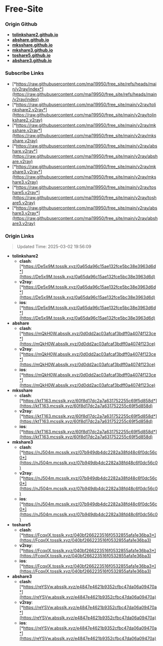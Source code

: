 # Free-Site

### Origin Github

- [**tolinkshare2.github.io**](https://github.com/tolinkshare2/tolinkshare2.github.io)
- [**abshare.github.io**](https://github.com/abshare/abshare.github.io)
- [**mksshare.github.io**](https://github.com/mksshare/mksshare.github.io)
- [**mkshare3.github.io**](https://github.com/mkshare3/mkshare3.github.io)
- [**toshare5.github.io**](https://github.com/toshare5/toshare5.github.io)
- [**abshare3.github.io**](https://github.com/abshare3/abshare3.github.io)

### Subscribe Links

- [*https://raw.githubusercontent.com/mai19950/free_site/refs/heads/main/v2ray/index*](https://raw.githubusercontent.com/mai19950/free_site/refs/heads/main/v2ray/index)
- [*https://raw.githubusercontent.com/mai19950/free_site/main/v2ray/tolinkshare2.v2ray*](https://raw.githubusercontent.com/mai19950/free_site/main/v2ray/tolinkshare2.v2ray)
- [*https://raw.githubusercontent.com/mai19950/free_site/main/v2ray/mksshare.v2ray*](https://raw.githubusercontent.com/mai19950/free_site/main/v2ray/mksshare.v2ray)
- [*https://raw.githubusercontent.com/mai19950/free_site/main/v2ray/abshare.v2ray*](https://raw.githubusercontent.com/mai19950/free_site/main/v2ray/abshare.v2ray)
- [*https://raw.githubusercontent.com/mai19950/free_site/main/v2ray/mkshare3.v2ray*](https://raw.githubusercontent.com/mai19950/free_site/main/v2ray/mkshare3.v2ray)
- [*https://raw.githubusercontent.com/mai19950/free_site/main/v2ray/toshare5.v2ray*](https://raw.githubusercontent.com/mai19950/free_site/main/v2ray/toshare5.v2ray)
- [*https://raw.githubusercontent.com/mai19950/free_site/main/v2ray/abshare3.v2ray*](https://raw.githubusercontent.com/mai19950/free_site/main/v2ray/abshare3.v2ray)

### Origin Links

> Updated Time: 2025-03-02 19:56:09

- **tolinkshare2**
  - **clash**: [*https://De5x9M.tosslk.xyz/0a65da96c15ae132fce5bc38e3963d6d*](https://De5x9M.tosslk.xyz/0a65da96c15ae132fce5bc38e3963d6d)
  - **v2ray**: [*https://De5x9M.tosslk.xyz/0a65da96c15ae132fce5bc38e3963d6d*](https://De5x9M.tosslk.xyz/0a65da96c15ae132fce5bc38e3963d6d)
  - **ios**: [*https://De5x9M.tosslk.xyz/0a65da96c15ae132fce5bc38e3963d6d*](https://De5x9M.tosslk.xyz/0a65da96c15ae132fce5bc38e3963d6d)
- **abshare**
  - **clash**: [*https://mQkH0W.absslk.xyz/0d0dd2ac03afcaf3bdff0a4074f123ce*](https://mQkH0W.absslk.xyz/0d0dd2ac03afcaf3bdff0a4074f123ce)
  - **v2ray**: [*https://mQkH0W.absslk.xyz/0d0dd2ac03afcaf3bdff0a4074f123ce*](https://mQkH0W.absslk.xyz/0d0dd2ac03afcaf3bdff0a4074f123ce)
  - **ios**: [*https://mQkH0W.absslk.xyz/0d0dd2ac03afcaf3bdff0a4074f123ce*](https://mQkH0W.absslk.xyz/0d0dd2ac03afcaf3bdff0a4074f123ce)
- **mksshare**
  - **clash**: [*https://ktT163.mcsslk.xyz/60f8d17dc2a7a631752255c69f5d858d*](https://ktT163.mcsslk.xyz/60f8d17dc2a7a631752255c69f5d858d)
  - **v2ray**: [*https://ktT163.mcsslk.xyz/60f8d17dc2a7a631752255c69f5d858d*](https://ktT163.mcsslk.xyz/60f8d17dc2a7a631752255c69f5d858d)
  - **ios**: [*https://ktT163.mcsslk.xyz/60f8d17dc2a7a631752255c69f5d858d*](https://ktT163.mcsslk.xyz/60f8d17dc2a7a631752255c69f5d858d)
- **mkshare3**
  - **clash**: [*https://nJ504m.mcsslk.xyz/07b949db4dc2282a38fd48c6f0dc56c0*](https://nJ504m.mcsslk.xyz/07b949db4dc2282a38fd48c6f0dc56c0)
  - **v2ray**: [*https://nJ504m.mcsslk.xyz/07b949db4dc2282a38fd48c6f0dc56c0*](https://nJ504m.mcsslk.xyz/07b949db4dc2282a38fd48c6f0dc56c0)
  - **ios**: [*https://nJ504m.mcsslk.xyz/07b949db4dc2282a38fd48c6f0dc56c0*](https://nJ504m.mcsslk.xyz/07b949db4dc2282a38fd48c6f0dc56c0)
- **toshare5**
  - **clash**: [*https://FcqxlX.tosslk.xyz/040bf266223516f0532855afa1e36ba3*](https://FcqxlX.tosslk.xyz/040bf266223516f0532855afa1e36ba3)
  - **v2ray**: [*https://FcqxlX.tosslk.xyz/040bf266223516f0532855afa1e36ba3*](https://FcqxlX.tosslk.xyz/040bf266223516f0532855afa1e36ba3)
  - **ios**: [*https://FcqxlX.tosslk.xyz/040bf266223516f0532855afa1e36ba3*](https://FcqxlX.tosslk.xyz/040bf266223516f0532855afa1e36ba3)
- **abshare3**
  - **clash**: [*https://reYSVw.absslk.xyz/e4847e4621b9352cfbc47da06a09470a*](https://reYSVw.absslk.xyz/e4847e4621b9352cfbc47da06a09470a)
  - **v2ray**: [*https://reYSVw.absslk.xyz/e4847e4621b9352cfbc47da06a09470a*](https://reYSVw.absslk.xyz/e4847e4621b9352cfbc47da06a09470a)
  - **ios**: [*https://reYSVw.absslk.xyz/e4847e4621b9352cfbc47da06a09470a*](https://reYSVw.absslk.xyz/e4847e4621b9352cfbc47da06a09470a)
